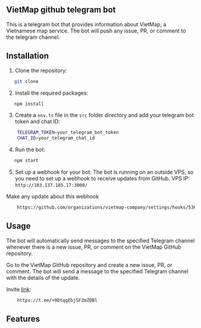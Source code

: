 ## VietMap github telegram bot
This is a telegram bot that provides information about VietMap, a Vietnamese map service. The bot will push any issue, PR, or comment to the telegram channel.
## Installation
1. Clone the repository:
```bash
   git clone 
```
2. Install the required packages:
```bash
   npm install
```
3. Create a `env.ts` file in the `src` folder directory and add your telegram bot token and chat ID:
```bash
    TELEGRAM_TOKEN=your_telegram_bot_token
    CHAT_ID=your_telegram_chat_id
```
4. Run the bot:
```bash
   npm start
```
5. Set up a webhook for your bot:
The bot is running on an outside VPS, so you need to set up a webhook to receive updates from GitHub.
VPS IP: `http://103.137.185.17:3000/`

Make any update about this webhook
```bash
    https://github.com/organizations/vietmap-company/settings/hooks/536076808
```

## Usage
The bot will automatically send messages to the specified Telegram channel whenever there is a new issue, PR, or comment on the VietMap GitHub repository.

Go to the VietMap GitHub repository and create a new issue, PR, or comment. The bot will send a message to the specified Telegram channel with the details of the update.

Invite [link](https://t.me/+9DtqgEbjSFZmZDBl):
```bash
    https://t.me/+9DtqgEbjSFZmZDBl
```
## Features